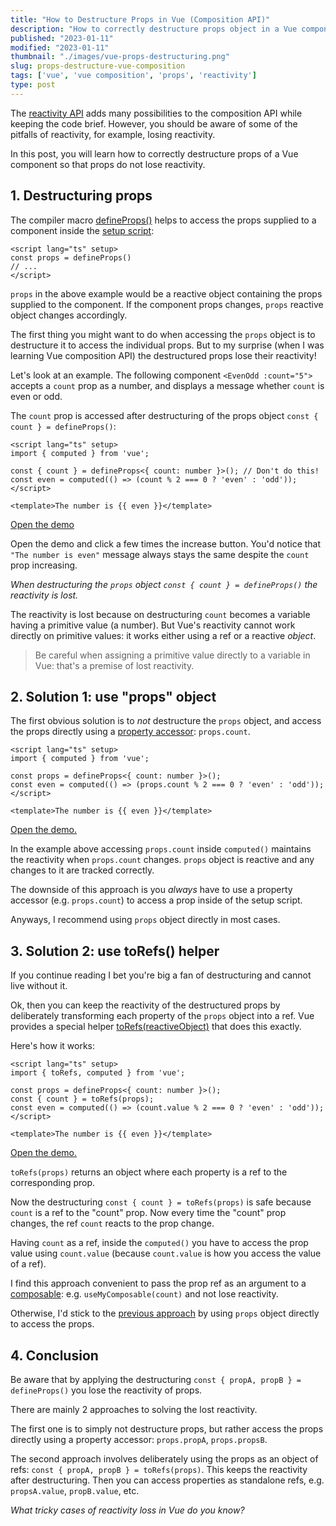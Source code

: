 ```yaml
---
title: "How to Destructure Props in Vue (Composition API)"
description: "How to correctly destructure props object in a Vue component while maintaining the reactivity."  
published: "2023-01-11"
modified: "2023-01-11"
thumbnail: "./images/vue-props-destructuring.png"
slug: props-destructure-vue-composition
tags: ['vue', 'vue composition', 'props', 'reactivity']
type: post
---
```


The [reactivity API](https://vuejs.org/api/reactivity-core.html) adds many possibilities to the composition API while keeping the code brief. However, you should be aware of some of the pitfalls of reactivity, for example, losing reactivity.  

In this post, you will learn how to correctly destructure props of a Vue component so that props do not lose reactivity.  

<Affiliate type="vueschoolCompositionApi" />

## 1. Destructuring props

The compiler macro [defineProps()](https://vuejs.org/api/sfc-script-setup.html#defineprops-defineemits) helps to access the props supplied to a component inside the [setup script](https://vuejs.org/api/sfc-script-setup.html):

```vue
<script lang="ts" setup>
const props = defineProps()
// ...
</script>
```

`props` in the above example would be a reactive object containing the props supplied to the component. If the component props changes, `props` reactive object changes accordingly.  

The first thing you might want to do when accessing the `props` object is to destructure it to access the individual props. But to my surprise (when I was learning Vue composition API) the destructured props lose their reactivity!

Let's look at an example. The following component `<EvenOdd :count="5">` accepts a `count` prop as a number, and displays a message whether `count` is even or odd.  

The `count` prop is accessed after destructuring of the props object `const { count } = defineProps()`:

```vue{3}
<script lang="ts" setup>
import { computed } from 'vue';

const { count } = defineProps<{ count: number }>(); // Don't do this!
const even = computed(() => (count % 2 === 0 ? 'even' : 'odd'));
</script>

<template>The number is {{ even }}</template>
```

[Open the demo](https://stackblitz.com/edit/vue-props-lost-reactivity?file=src%2FApp.vue,src%2Fcomponents%2FEvenOdd.vue&terminal=dev)

Open the demo and click a few times the increase button. You'd notice that `"The number is even"` message always stays the same despite the `count` prop increasing.  

*When destructuring the `props` object `const { count } = defineProps()` the reactivity is lost.*  

The reactivity is lost because on destructuring `count` becomes a variable having a primitive value (a number). But Vue's reactivity cannot work directly on primitive values: it works either using a ref or a reactive *object*.  

> Be careful when assigning a primitive value directly to a variable in Vue: that's a premise of lost reactivity.  

## 2. Solution 1: use "props" object

The first obvious solution is to *not* destructure the `props` object, and access the props directly using a [property accessor](/access-object-properties-javascript/#1-dot-property-accessor): `props.count`.  

```vue {3}
<script lang="ts" setup>
import { computed } from 'vue';

const props = defineProps<{ count: number }>();
const even = computed(() => (props.count % 2 === 0 ? 'even' : 'odd'));
</script>

<template>The number is {{ even }}</template>
```
[Open the demo.](https://stackblitz.com/edit/vue-props-lost-reactivity-thnfvm?file=src%2FApp.vue,src%2Fcomponents%2FEvenOdd.vue&terminal=dev)

In the example above accessing `props.count` inside `computed()` maintains the reactivity when `props.count` changes. `props` object is reactive and any changes to it are tracked correctly.  

The downside of this approach is you *always* have to use a property accessor (e.g. `props.count`) to access a prop inside of the setup script. 

Anyways, I recommend using `props` object directly in most cases.  

## 3. Solution 2: use toRefs() helper

If you continue reading I bet you're big a fan of destructuring and cannot live without it.  

Ok, then you can keep the reactivity of the destructured props by deliberately transforming each property of the `props` object into a ref. Vue provides a special helper [toRefs(reactiveObject)](https://vuejs.org/api/reactivity-utilities.html#torefs) that does this exactly.  

Here's how it works:

```vue {4}
<script lang="ts" setup>
import { toRefs, computed } from 'vue';

const props = defineProps<{ count: number }>();
const { count } = toRefs(props);
const even = computed(() => (count.value % 2 === 0 ? 'even' : 'odd'));
</script>

<template>The number is {{ even }}</template>
```
[Open the demo.](https://stackblitz.com/edit/vue-props-lost-reactivity-z5fi4s?file=src%2FApp.vue,src%2Fcomponents%2FEvenOdd.vue&terminal=dev)

`toRefs(props)` returns an object where each property is a ref to the corresponding prop.  

Now the destructuring `const { count } = toRefs(props)` is safe because `count` is a ref to the "count" prop. Now every time the "count" prop changes, the ref `count` reacts to the prop change.  

Having `count` as a ref, inside the `computed()` you have to access the prop value using `count.value` (because `count.value` is how you access the value of a ref).   

I find this approach convenient to pass the prop ref as an argument to a [composable](https://vuejs.org/guide/reusability/composables.html#mouse-tracker-example): e.g. `useMyComposable(count)` and not lose reactivity.  

Otherwise, I'd stick to the [previous approach](#2-solution-1-use-props-object) by using `props` object directly to access the props.   

## 4. Conclusion

Be aware that by applying the destructuring `const { propA, propB } = defineProps()` you lose the reactivity of props.  

There are mainly 2 approaches to solving the lost reactivity.  

The first one is to simply not destructure props, but rather access the props directly using a property accessor: `props.propA`, `props.propsB`.  

The second approach involves deliberately using the props as an object of refs: `const { propA, propB } = toRefs(props)`. This keeps the reactivity after destructuring. Then you can access properties as standalone refs, e.g. `propsA.value`, `propB.value`, etc.  

*What tricky cases of reactivity loss in Vue do you know?*